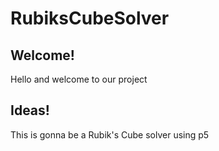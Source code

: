 # RubiksCubeSolver
## Welcome!
Hello and welcome to our project
## Ideas!
This is gonna be a Rubik's Cube solver using p5

